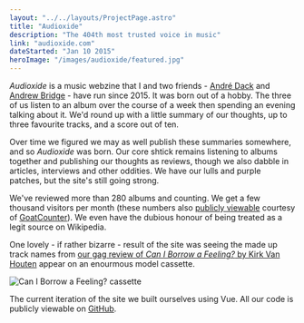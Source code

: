 ```yaml
---
layout: "../../layouts/ProjectPage.astro"
title: "Audioxide"
description: "The 404th most trusted voice in music"
link: "audioxide.com"
dateStarted: "Jan 10 2015"
heroImage: "/images/audioxide/featured.jpg"
---
```


_Audioxide_ is a music webzine that I and two friends - [André Dack](https://twitter.com/AndreDack) and [Andrew Bridge](https://www.andrewhbridge.co.uk/) - have run since 2015. It was born out of a hobby. The three of us listen to an album over the course of a week then spending an evening talking about it. We'd round up with a little summary of our thoughts, up to three favourite tracks, and a score out of ten.

Over time we figured we may as well publish these summaries somewhere, and so _Audioxide_ was born. Our core shtick remains listening to albums together and publishing our thoughts as reviews, though we also dabble in articles, interviews and other oddities. We have our lulls and purple patches, but the site's still going strong.

We've reviewed more than 280 albums and counting. We get a few thousand visitors per month (these numbers also [publicly viewable](https://audioxide.goatcounter.com/) courtesy of [GoatCounter](https://www.goatcounter.com/)). We even have the dubious honour of being treated as a legit source on Wikipedia.

One lovely - if rather bizarre - result of the site was seeing the made up track names from [our gag review of _Can I Borrow a Feeling?_ by Kirk Van Houten](https://audioxide.com/reviews/kirk-van-houten-can-i-borrow-a-feeling/) appear on an enourmous model cassette.

![Can I Borrow a Feeling? cassette](/images/audioxide/can-i-borrow-a-feeling.jpg)

The current iteration of the site we built ourselves using Vue. All our code is publicly viewable on [GitHub](https://github.com/audioxide).
